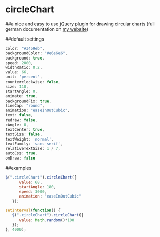 # circleChart

##a nice and easy to use jQuery plugin for drawing circular charts
(full german documentation on [my website](http://bolli.tech/docs.php?p=circleChart))

##default settings
```javascript
color: "#3459eb",
backgroundColor: "#e6e6e6",
background: true,
speed: 2000,
widthRatio: 0.2,
value: 66,
unit: 'percent',
counterclockwise: false,
size: 110,
startAngle: 0,
animate: true,
backgroundFix: true,
lineCap: "round",
animation: "easeInOutCubic",
text: false,
redraw: false,
cAngle: 0,
textCenter: true,
textSize: false,
textWeight: 'normal',
textFamily: 'sans-serif',
relativeTextSize: 1 / 7,
autoCss: true,
onDraw: false
```

##examples
```javascript
$(".circleChart").circleChart({
      value: 68,
      startAngle: 180,
      speed: 3000,
      animation: "easeInOutCubic"
   });
```

```javascript
setInterval(function() {
   $(".circleChart").circleChart({
      value: Math.random()*100
   });
}, 4000);
```
